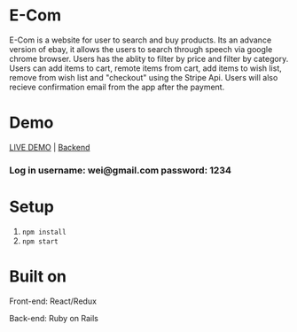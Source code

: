 # E-Com

<p>E-Com is a website for user to search and buy products.  Its an advance version of ebay, it allows the users to search through speech via google chrome browser. Users has the ablity to filter by price and filter by category.  Users can add items
to cart, remote items from cart, add items to wish list, remove from wish list and "checkout" using the Stripe Api.  Users will also recieve confirmation email from the app after the payment. </p>

# Demo
<p><a href="https://ecom-shop.herokuapp.com" target="_blank">LIVE DEMO</a> | <a href="https://github.com/wtk34500000/ebay-app-backend target="_blank">Backend</a></p>
   
<h3>Log in username: wei@gmail.com  password: 1234</h3>


# Setup
<ol>
   <li><code>npm install</code></li>
   <li><code>npm start</code></li>
</ol>

# Built on
<p>Front-end: React/Redux</p>
<p>Back-end: Ruby on Rails</p>
